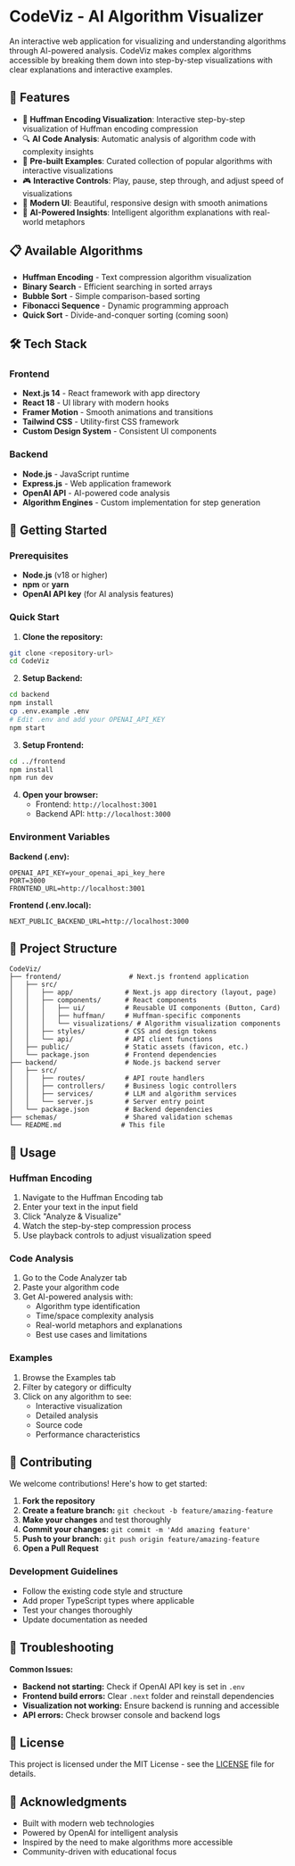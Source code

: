 # CodeViz - AI Algorithm Visualizer

An interactive web application for visualizing and understanding algorithms through AI-powered analysis. CodeViz makes complex algorithms accessible by breaking them down into step-by-step visualizations with clear explanations and interactive examples.

## 🚀 Features

- 🌳 **Huffman Encoding Visualization**: Interactive step-by-step visualization of Huffman encoding compression
- 🔍 **AI Code Analysis**: Automatic analysis of algorithm code with complexity insights
- 📖 **Pre-built Examples**: Curated collection of popular algorithms with interactive visualizations
- 🎮 **Interactive Controls**: Play, pause, step through, and adjust speed of visualizations  
- 🎨 **Modern UI**: Beautiful, responsive design with smooth animations
- 🤖 **AI-Powered Insights**: Intelligent algorithm explanations with real-world metaphors

## 📋 Available Algorithms

- **Huffman Encoding** - Text compression algorithm visualization
- **Binary Search** - Efficient searching in sorted arrays
- **Bubble Sort** - Simple comparison-based sorting
- **Fibonacci Sequence** - Dynamic programming approach
- **Quick Sort** - Divide-and-conquer sorting (coming soon)

## 🛠️ Tech Stack

### Frontend
- **Next.js 14** - React framework with app directory
- **React 18** - UI library with modern hooks
- **Framer Motion** - Smooth animations and transitions
- **Tailwind CSS** - Utility-first CSS framework
- **Custom Design System** - Consistent UI components

### Backend
- **Node.js** - JavaScript runtime
- **Express.js** - Web application framework
- **OpenAI API** - AI-powered code analysis
- **Algorithm Engines** - Custom implementation for step generation

## 🏁 Getting Started

### Prerequisites
- **Node.js** (v18 or higher)
- **npm** or **yarn**
- **OpenAI API key** (for AI analysis features)

### Quick Start

1. **Clone the repository:**
```bash
git clone <repository-url>
cd CodeViz
```

2. **Setup Backend:**
```bash
cd backend
npm install
cp .env.example .env
# Edit .env and add your OPENAI_API_KEY
npm start
```

3. **Setup Frontend:**
```bash
cd ../frontend
npm install
npm run dev
```

4. **Open your browser:**
   - Frontend: `http://localhost:3001`
   - Backend API: `http://localhost:3000`

### Environment Variables

**Backend (.env):**
```env
OPENAI_API_KEY=your_openai_api_key_here
PORT=3000
FRONTEND_URL=http://localhost:3001
```

**Frontend (.env.local):**
```env
NEXT_PUBLIC_BACKEND_URL=http://localhost:3000
```

## 📁 Project Structure

```
CodeViz/
├── frontend/                 # Next.js frontend application
│   ├── src/
│   │   ├── app/             # Next.js app directory (layout, page)
│   │   ├── components/      # React components
│   │   │   ├── ui/          # Reusable UI components (Button, Card)
│   │   │   ├── huffman/     # Huffman-specific components
│   │   │   └── visualizations/ # Algorithm visualization components
│   │   ├── styles/          # CSS and design tokens
│   │   └── api/             # API client functions
│   ├── public/              # Static assets (favicon, etc.)
│   └── package.json         # Frontend dependencies
├── backend/                 # Node.js backend server
│   ├── src/
│   │   ├── routes/          # API route handlers
│   │   ├── controllers/     # Business logic controllers
│   │   ├── services/        # LLM and algorithm services
│   │   └── server.js        # Server entry point
│   └── package.json         # Backend dependencies
├── schemas/                 # Shared validation schemas
└── README.md               # This file
```

## 🎯 Usage

### Huffman Encoding
1. Navigate to the Huffman Encoding tab
2. Enter your text in the input field
3. Click "Analyze & Visualize" 
4. Watch the step-by-step compression process
5. Use playback controls to adjust visualization speed

### Code Analysis
1. Go to the Code Analyzer tab
2. Paste your algorithm code
3. Get AI-powered analysis with:
   - Algorithm type identification
   - Time/space complexity analysis
   - Real-world metaphors and explanations
   - Best use cases and limitations

### Examples
1. Browse the Examples tab
2. Filter by category or difficulty
3. Click on any algorithm to see:
   - Interactive visualization
   - Detailed analysis
   - Source code
   - Performance characteristics

## 🤝 Contributing

We welcome contributions! Here's how to get started:

1. **Fork the repository**
2. **Create a feature branch:** `git checkout -b feature/amazing-feature`
3. **Make your changes** and test thoroughly
4. **Commit your changes:** `git commit -m 'Add amazing feature'`
5. **Push to your branch:** `git push origin feature/amazing-feature`
6. **Open a Pull Request**

### Development Guidelines
- Follow the existing code style and structure
- Add proper TypeScript types where applicable
- Test your changes thoroughly
- Update documentation as needed

## 🐛 Troubleshooting

**Common Issues:**

- **Backend not starting:** Check if OpenAI API key is set in `.env`
- **Frontend build errors:** Clear `.next` folder and reinstall dependencies
- **Visualization not working:** Ensure backend is running and accessible
- **API errors:** Check browser console and backend logs

## 📄 License

This project is licensed under the MIT License - see the [LICENSE](LICENSE) file for details.

## 🙏 Acknowledgments

- Built with modern web technologies
- Powered by OpenAI for intelligent analysis
- Inspired by the need to make algorithms more accessible
- Community-driven with educational focus 
